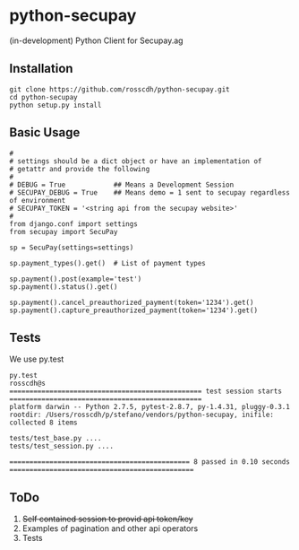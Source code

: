 python-secupay
=============

(in-development) Python Client for Secupay.ag


Installation
------------

```
git clone https://github.com/rosscdh/python-secupay.git
cd python-secupay
python setup.py install
```


## Basic Usage

```
#
# settings should be a dict object or have an implementation of
# getattr and provide the following
#
# DEBUG = True            ## Means a Development Session
# SECUPAY_DEBUG = True    ## Means demo = 1 sent to secupay regardless of environment
# SECUPAY_TOKEN = '<string api from the secupay website>'
#
from django.conf import settings
from secupay import SecuPay

sp = SecuPay(settings=settings)

sp.payment_types().get()  # List of payment types

sp.payment().post(example='test')
sp.payment().status().get()

sp.payment().cancel_preauthorized_payment(token='1234').get()
sp.payment().capture_preauthorized_payment(token='1234').get()
```



## Tests

We use py.test

```
py.test                                                                                                  rosscdh@s
================================================ test session starts ================================================
platform darwin -- Python 2.7.5, pytest-2.8.7, py-1.4.31, pluggy-0.3.1
rootdir: /Users/rosscdh/p/stefano/vendors/python-secupay, inifile:
collected 8 items

tests/test_base.py ....
tests/test_session.py ....

============================================= 8 passed in 0.10 seconds ==============================================
```

ToDo
----

1. ~~Self contained session to provid api token/key~~
2. Examples of pagination and other api operators
3. Tests
